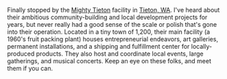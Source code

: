 Finally stopped by the [Mighty Tieton](http://mightytieton.com) facility in [Tieton, WA](http://www.openstreetmap.org/?mlat=46.70460&mlon=-120.75450#map=17/46.70460/-120.75450). I've heard about their ambitious community-building and local development projects for years, but never really had a good sense of the scale or polish that's gone into their operation. Located in a tiny town of 1,200, their main facility (a 1960's fruit packing plant) houses entrepreneurial endeavors, art galleries, permanent installations, and a shipping and fulfillment center for locally-produced products. They also host and coordinate local events, large gatherings, and musical concerts. Keep an eye on these folks, and meet them if you can.
